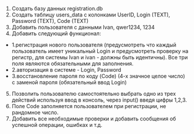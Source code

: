1. Создать базу данных registration.db
2. Создать таблицу users_data с колонками UserID, Login (TEXT), Password (TEXT), Code (TEXT)
3. Добавить пользователя с данными Ivan, qwer1234, 1234
4. Добавить следующий функционал:
- 1.регистрация нового пользователя (предусмотреть что каждый пользователь имеет уникальный Login и
предусмотреть проверку на регистр, для системы Ivan и ivan - должны быть идентичны). 
Все три поля являются обязательными для заполнения.
- 2.авторизация в системе - Login, Password
- 3.восстановление пароля по коду (Code) (4-х значное целое число) с заменой пароля (обязательный
 ввод Login)
5. Позволить пользователю самостоятельно выбрать одно из трех действий используя ввод в консоль,
через input() введя цифры 1,2,3.
6. Поле Code заполняется пользователем при регистрации, не рандомное число.
7. Добавить все необходимые проверки и добавить сообщения об успешной операции, ошибках и т.д.
